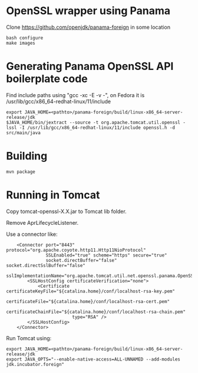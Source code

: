 # OpenSSL wrapper using Panama

Clone https://github.com/openjdk/panama-foreign in some location

```
bash configure
make images
```

# Generating Panama OpenSSL API boilerplate code

Find include paths using "gcc -xc -E -v -", on Fedora it is /usr/lib/gcc/x86_64-redhat-linux/11/include

```
export JAVA_HOME=<pathto>/panama-foreign/build/linux-x86_64-server-release/jdk
$JAVA_HOME/bin/jextract --source -t org.apache.tomcat.util.openssl -lssl -I /usr/lib/gcc/x86_64-redhat-linux/11/include openssl.h -d src/main/java
```

# Building

```
mvn package
```

# Running in Tomcat

Copy tomcat-openssl-X.X.jar to Tomcat lib folder.

Remove AprLifecycleListener.

Use a connector like:
```
    <Connector port="8443" protocol="org.apache.coyote.http11.Http11NioProtocol"
               SSLEnabled="true" scheme="https" secure="true"
               socket.directBuffer="false" socket.directSslBuffer="false"
               sslImplementationName="org.apache.tomcat.util.net.openssl.panama.OpenSSLImplementation">
        <SSLHostConfig certificateVerification="none">
            <Certificate certificateKeyFile="${catalina.home}/conf/localhost-rsa-key.pem"
                         certificateFile="${catalina.home}/conf/localhost-rsa-cert.pem"
                         certificateChainFile="${catalina.home}/conf/localhost-rsa-chain.pem"
                         type="RSA" />
        </SSLHostConfig>
    </Connector>
```
Run Tomcat using:
```
export JAVA_HOME=<pathto>/panama-foreign/build/linux-x86_64-server-release/jdk
export JAVA_OPTS="--enable-native-access=ALL-UNNAMED --add-modules jdk.incubator.foreign"
```
